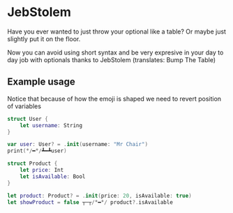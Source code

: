 # JebStolem

Have you ever wanted to just throw your optional like a table?
Or maybe just slightly put it on the floor.

Now you can avoid using short syntax and be very expresive in your day to day job with optionals thanks to JebStolem (translates: Bump The Table)

## Example usage

Notice that because of how the emoji is shaped we need to revert position of variables

``` swift
struct User {
    let username: String
}

var user: User? = .init(username: "Mr Chair")
print(°/━°/┻━┻user)

struct Product {
    let price: Int
    let isAvailable: Bool
}

let product: Product? = .init(price: 20, isAvailable: true)
let showProduct = false ┬─┬/°━°/ product?.isAvailable
```
